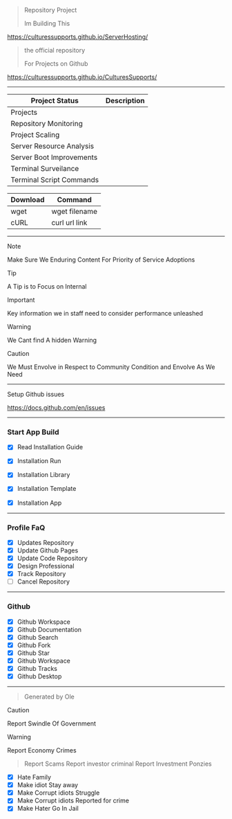 

> Repository Project
> 
> Im Building This

https://culturessupports.github.io/ServerHosting/



> the official repository
> 
> For Projects on Github
>

https://culturessupports.github.io/CulturesSupports/


---------------

| Project Status | Description   |
| --------       | ----------    | 
| Projects                       |
| Repository Monitoring          
| Project Scaling             |
| Server Resource Analysis    |
| Server Boot Improvements    |
| Terminal Surveilance    |
| Terminal Script  Commands    |

| Download   | Command       |
| ---------- | ------------- |
| wget       |  wget filename|
| cURL       |  curl url link |

 
--------------------------------------

> [!NOTE]
> Make Sure We Enduring Content For Priority of Service Adoptions

> [!TIP]
> A Tip is to Focus on Internal


> [!IMPORTANT]
> Key information we in staff need to consider performance unleashed

> [!WARNING]
> We Cant find A hidden Warning

> [!CAUTION]
> We Must Envolve in Respect to Community Condition and Envolve As We Need




---------------------------



Setup Github issues 

https://docs.github.com/en/issues

-------------------------

### Start App Build

- [x] Read Installation Guide

- [x] Installation Run
- [x] Installation Library
- [x] Installation Template
- [x] Installation App

-------------

### Profile FaQ


- [x] Updates Repository
- [x] Update Github Pages
- [x] Update Code Repository
- [x] Design Professional
- [x] Track Repository
- [ ] Cancel Repository

------------

### Github 

- [x] Github Workspace
- [x] Github Documentation
- [x] Github Search
- [x] Github Fork
- [x] Github Star
- [x] Github Workspace
- [x] Github Tracks
- [x] Github Desktop

-------------


> Generated by Ole 


> [!CAUTION]
> Report Swindle Of Government

> [!WARNING]
> Report Economy Crimes

> Report Scams
> Report investor criminal
> Report Investment Ponzies
> 
- [x] Hate Family
- [x] Make idiot Stay away
- [x] Make Corrupt idiots Struggle
- [x] Make Corrupt idiots Reported for crime
- [x] Make Hater Go In Jail
